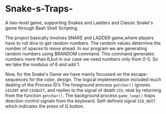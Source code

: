 # Snake-s-Traps-
A two-level game, supporting Snakes and Ladders and Classic Snake's game through Bash Shell Scripting.

The project basically involves SNAKE and LADDER game,where players have to roll dice to get random numbers.
The random values determine the number of spaces to move ahead. 
In our program we are generating random numbers using $RANDOM command.
This command generates numbers more than 6,but in our case we need numbers only from 0-5.
So we take the modulus of 6 and add 1.

Now, for the Snake's Game we have mainly focussed on the escape-sequences for the color, design. 
The logical implementation included much dealing of the Process ID’s
The foreground process `getchar()` ignores `SIGINT` and `SIGQUIT`, and replies to the signal of death `SIG_HEAD` by returning from the function `getchar()`. 
The background process `game_loop()` traps direction control signals from the keyboard.
Self-defined signal `SIG_QUIT` which indicates the press of Q button.
